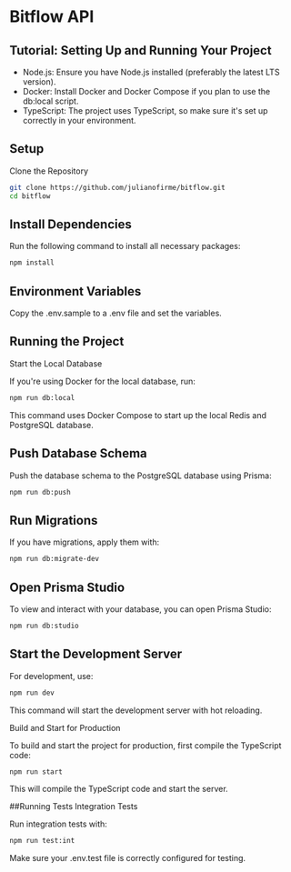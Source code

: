 # Bitflow API

## Tutorial: Setting Up and Running Your Project
- Node.js: Ensure you have Node.js installed (preferably the latest LTS version).
- Docker: Install Docker and Docker Compose if you plan to use the db:local script.
- TypeScript: The project uses TypeScript, so make sure it's set up correctly in your environment.

## Setup
Clone the Repository

```bash
git clone https://github.com/julianofirme/bitflow.git
cd bitflow
```

## Install Dependencies

Run the following command to install all necessary packages:

```bash
npm install
```

## Environment Variables

Copy the .env.sample to a .env file and set the variables.

## Running the Project
Start the Local Database

If you're using Docker for the local database, run:
```bash
npm run db:local
```
This command uses Docker Compose to start up the local Redis and PostgreSQL database.

## Push Database Schema

Push the database schema to the PostgreSQL database using Prisma:
```bash
npm run db:push
```

## Run Migrations

If you have migrations, apply them with:
``` bash
npm run db:migrate-dev
```
## Open Prisma Studio

To view and interact with your database, you can open Prisma Studio:
```bash
npm run db:studio
```

## Start the Development Server

For development, use:
```bash
npm run dev
```
This command will start the development server with hot reloading.

Build and Start for Production

To build and start the project for production, first compile the TypeScript code:
```bash
npm run start
```
This will compile the TypeScript code and start the server.

##Running Tests
Integration Tests

Run integration tests with:

```bash
npm run test:int
```
Make sure your .env.test file is correctly configured for testing.
